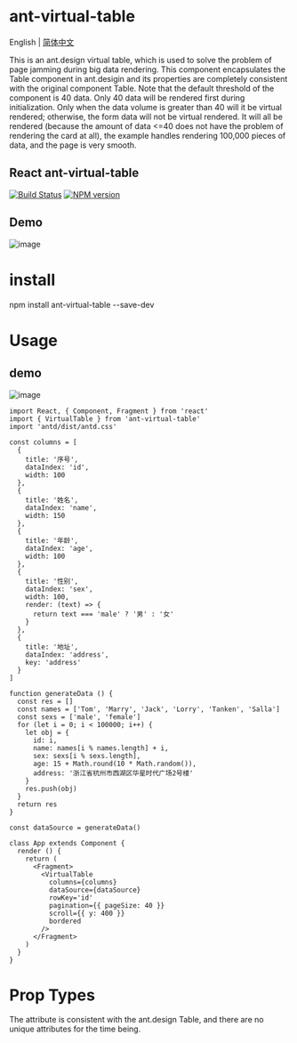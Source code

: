 # ant-virtual-table

English | [简体中文](./README-zh_CN.md) 

This is an ant.design virtual table, which is used to solve the problem of page jamming during big data rendering. This component encapsulates the Table component in ant.desigin and its properties are completely consistent with the original component Table. Note that the default threshold of the component is 40 data. Only 40 data will be rendered first during initialization. Only when the data volume is greater than 40 will it be virtual rendered; otherwise, the form data will not be virtual rendered. It will all be rendered (because the amount of data <=40 does not have the problem of rendering the card at all), the example handles rendering 100,000 pieces of data, and the page is very smooth.

## React ant-virtual-table
[![Build Status](https://travis-ci.org/ctq123/ant-virtual-table.svg?branch=master&foo=bar)](https://travis-ci.org/ctq123/ant-virtual-table)
[![NPM version](https://img.shields.io/badge/npm-v5.7.1-green.svg?style=flat)](https://www.npmjs.com/package/ant-virtual-table)

## Demo
![image](https://github.com/ctq123/ant-virtual-table/blob/master/examples/gif/example1.gif)
# install
npm install ant-virtual-table --save-dev
# Usage

## demo
![image](https://github.com/ctq123/ant-virtual-table/blob/master/examples/gif/example1.gif)
```
import React, { Component, Fragment } from 'react'
import { VirtualTable } from 'ant-virtual-table'
import 'antd/dist/antd.css'

const columns = [
  {
    title: '序号',
    dataIndex: 'id',
    width: 100
  },
  {
    title: '姓名',
    dataIndex: 'name',
    width: 150
  },
  {
    title: '年龄',
    dataIndex: 'age',
    width: 100
  },
  {
    title: '性别',
    dataIndex: 'sex',
    width: 100,
    render: (text) => {
      return text === 'male' ? '男' : '女'
    }
  },
  {
    title: '地址',
    dataIndex: 'address',
    key: 'address'
  }
]

function generateData () {
  const res = []
  const names = ['Tom', 'Marry', 'Jack', 'Lorry', 'Tanken', 'Salla']
  const sexs = ['male', 'female']
  for (let i = 0; i < 100000; i++) {
    let obj = {
      id: i,
      name: names[i % names.length] + i,
      sex: sexs[i % sexs.length],
      age: 15 + Math.round(10 * Math.random()),
      address: '浙江省杭州市西湖区华星时代广场2号楼'
    }
    res.push(obj)
  }
  return res
}

const dataSource = generateData()

class App extends Component {
  render () {
    return (
      <Fragment>
        <VirtualTable
          columns={columns}
          dataSource={dataSource}
          rowKey='id'
          pagination={{ pageSize: 40 }}
          scroll={{ y: 400 }}
          bordered
        />
      </Fragment>
    )
  }
}
```

# Prop Types

The attribute is consistent with the ant.design Table, and there are no unique attributes for the time being.